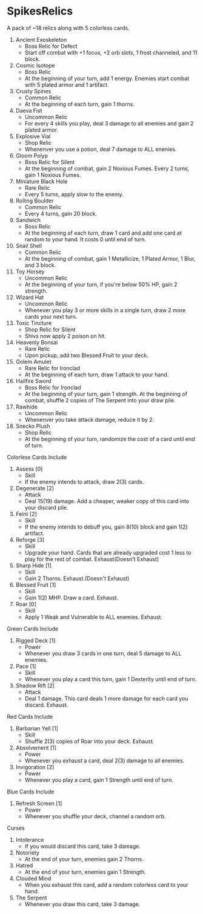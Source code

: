 # SpikesRelics

A pack of ~18 relics along with 5 colorless cards.

1. Ancient Exoskeleton
   - Boss Relic for Defect
   - Start off combat with +1 focus, +2 orb slots, 1 frost channeled, and 11 block.
2. Cosmic Isotope
   - Boss Relic
   - At the beginning of your turn, add 1 energy. Enemies start combat with 5 plated armor and 1 artifact.
3. Crusty Spines
   - Common Relic
   - At the beginning of each turn, gain 1 thorns.
4. Daeva Fist
   - Uncommon Relic
   - For every 4 skills you play, deal 3 damage to all enemies and gain 2 plated armor.
5. Explosive Vial
   - Shop Relic
   - Whenenver you use a potion, deal 7 damage to ALL enenies.
6. Gloom Polyp
   - Boss Relic for Silent
   - At the beginning of combat, gain 2 Noxious Fumes. Every 2 turns, gain 1 Noxious Fumes.
7. Miniature Black Hole
   - Rare Relic
   - Every 5 turns, apply slow to the enemy.
8. Rolling Boulder
   - Common Relic
   - Every 4 turns, gain 20 block.
9. Sandwich
   - Boss Relic
   - At the beginning of each turn, draw 1 card and add one card at random to your hand. It costs 0 until end of turn.
10. Snail Shell
    - Common Relic
    - At the beginning of combat, gain 1 Metallicize, 1 Plated Armor, 1 Blur, and 3 block.
11. Toy Horsey
    - Uncommon Relic
    - At the beginning of your turn, if you're below 50% HP, gain 2 strength.
12. Wizard Hat
    - Uncommon Relic
    - Whenever you play 3 or more skills in a single turn, draw 2 more cards your next turn.
13. Toxic Tincture
	- Shop Relic for Silent
	- Shivs now apply 2 poison on hit.
14. Heavenly Bonsai
    - Rare Relic	
	- Upon pickup, add two Blessed Fruit to your deck.
15. Golem Amulet
    - Rare Relic for Ironclad
	- At the beginning of each turn, draw 1 attack to your hand.
16. Hailfire Sword
	- Boss Relic for Ironclad
	- At the beginning of your turn, gain 1 strength. At the beginning of combat, shuffle 2 copies of The Serpent into your draw pile.
17. Rawhide
    - Uncommon Relic
	- Whenenver you take attack damage, reduce it by 2.
18. Snecko Plush
	- Shop Relic
	- At the beginning of your turn, randomize the cost of a card until end of turn.

Colorless Cards Include

1. Assess [0]
   - Skill
   - If the enemy intends to attack, draw 2(3) cards.
2. Degenerate [2]
   - Attack
   - Deal 15(19) damage. Add a cheaper, weaker copy of this card into your discard pile.
3. Feint [2]
   - Skill
   - If the enemy intends to debuff you, gain 8(10) block and gain 1(2) artifact.
4. Reforge [3]
   - Skill
   - Upgrade your hand. Cards that are already upgraded cost 1 less to play for the rest of combat. Exhaust(Doesn't Exhaust)
5. Sharp Hide [1]
   - Skill
   - Gain 2 Thorns. Exhaust.(Doesn't Exhaust)
6. Blessed Fruit [1]
   - Skill
   - Gain 1(2) MHP. Draw a card. Exhaust.
7. Roar [0]
   - Skill
   - Apply 1 Weak and Vulnerable to ALL enemies. Exhaust.

Green Cards Include

1. Rigged Deck [1]
   - Power
   - Whenever you draw 3 cards in one turn, deal 5 damage to ALL enemies.
2. Pace [1]
   - Skill
   - Whenever you play a card this turn, gain 1 Dexterity until end of turn.
3. Shadow Rift [2]
   - Attack
   - Deal 1 damage. This card deals 1 more damage for each card you discard. Exhaust.

Red Cards Include

1. Barbarian Yell [1]
   - Skill
   - Shuffle 2(3) copies of Roar into your deck. Exhaust.
2. Absolvement [1]
   - Power
   - Whenever you exhaust a card, deal 2(3) damage to all enemies.
3. Invigoration [2]
   - Power
   - Whenever you play a card, gain 1 Strength until end of turn.
   
Blue Cards Include

1. Refresh Screen [1]
   - Power
   - Whenever you shuffle your deck, channel a random orb.
   
Curses

1. Intolerance
   - If you would discard this card, take 3 damage.
2. Notoriety
   - At the end of your turn, enemies gain 2 Thorns.
3. Hatred
   - At the end of your turn, enemies gain 1 Strength.
4. Clouded Mind
   - When you exhaust this card, add a random colorless card to your hand.
5. The Serpent
   - Whenever you draw this card, take 3 damage.
   
   
   
  
